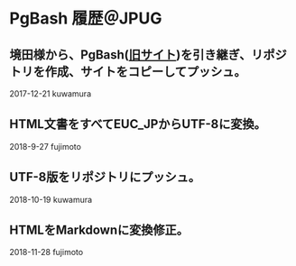 # PgBash 履歴＠JPUG

境田様から、PgBash([旧サイト](http://db.psn.ne.jp/pgbash/))を引き継ぎ、リポジトリを作成、サイトをコピーしてプッシュ。 
---
2017-12-21 kuwamura

HTML文書をすべてEUC_JPからUTF-8に変換。
---
2018-9-27 fujimoto

UTF-8版をリポジトリにプッシュ。 
---
2018-10-19 kuwamura

HTMLをMarkdownに変換修正。
---
2018-11-28 fujimoto

